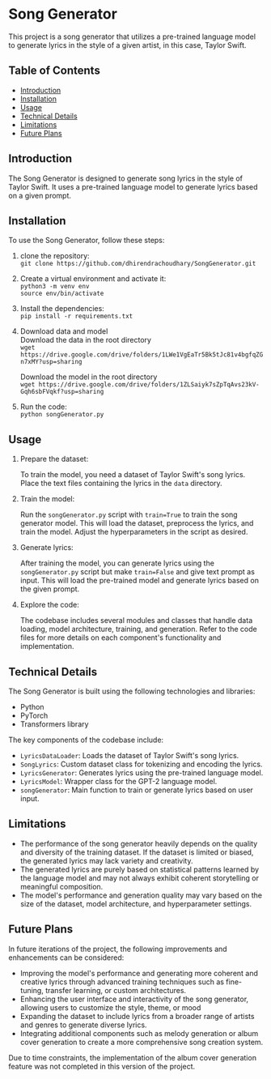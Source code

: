 # Song Generator

This project is a song generator that utilizes a pre-trained language model to generate lyrics in the style of a given artist, in this case, Taylor Swift.

## Table of Contents

- [Introduction](#introduction)
- [Installation](#installation)
- [Usage](#usage)
- [Technical Details](#technical-details)
- [Limitations](#limitations)
- [Future Plans](#future-plans)

## Introduction

The Song Generator is designed to generate song lyrics in the style of Taylor Swift. It uses a pre-trained language model to generate lyrics based on a given prompt.

## Installation

To use the Song Generator, follow these steps:

1. clone the repository:<br>
    `git clone https://github.com/dhirendrachoudhary/SongGenerator.git`
   
3. Create a virtual environment and activate it:<br>
    `python3 -m venv env`<br>
    `source env/bin/activate`

4. Install the dependencies:<br>
    `pip install -r requirements.txt`

5. Download data and model<br>
    Download the data in the root directory<br>
    `wget https://drive.google.com/drive/folders/1LWe1VgEaTr5Bk5tJc81v4bgfqZGn7xMY?usp=sharing`

    Download the model in the root directory<br>
    `wget https://drive.google.com/drive/folders/1ZLSaiyk7sZpTqAvs23kV-Gqh6sbFVqkf?usp=sharing`

6. Run the code:<br>
    `python songGenerator.py`

## Usage

1. Prepare the dataset:

    To train the model, you need a dataset of Taylor Swift's song lyrics. Place the text files containing the lyrics in the `data` directory.

2. Train the model:

    Run the `songGenerator.py` script with `train=True` to train the song generator model. This will load the dataset, preprocess the lyrics, and train the model. Adjust the hyperparameters in the script as desired.

3. Generate lyrics:

    After training the model, you can generate lyrics using the `songGenerator.py` script but make `train=False` and give text prompt as input. This will load the pre-trained model and generate lyrics based on the given prompt.

4. Explore the code:

    The codebase includes several modules and classes that handle data loading, model architecture, training, and generation. Refer to the code files for more details on each component's functionality and implementation.

## Technical Details

The Song Generator is built using the following technologies and libraries:

- Python
- PyTorch
- Transformers library

The key components of the codebase include:

- `LyricsDataLoader`: Loads the dataset of Taylor Swift's song lyrics.
- `SongLyrics`: Custom dataset class for tokenizing and encoding the lyrics.
- `LyricsGenerator`: Generates lyrics using the pre-trained language model.
- `LyricsModel`: Wrapper class for the GPT-2 language model.
- `songGenerator`: Main function to train or generate lyrics based on user input.

## Limitations

- The performance of the song generator heavily depends on the quality and diversity of the training dataset. If the dataset is limited or biased, the generated lyrics may lack variety and creativity.
- The generated lyrics are purely based on statistical patterns learned by the language model and may not always exhibit coherent storytelling or meaningful composition.
- The model's performance and generation quality may vary based on the size of the dataset, model architecture, and hyperparameter settings.

## Future Plans

In future iterations of the project, the following improvements and enhancements can be considered:

- Improving the model's performance and generating more coherent and creative lyrics through advanced training techniques such as fine-tuning, transfer learning, or custom architectures.
- Enhancing the user interface and interactivity of the song generator, allowing users to customize the style, theme, or mood 
- Expanding the dataset to include lyrics from a broader range of artists and genres to generate diverse lyrics.
- Integrating additional components such as melody generation or album cover generation to create a more comprehensive song creation system.

Due to time constraints, the implementation of the album cover generation feature was not completed in this version of the project.
